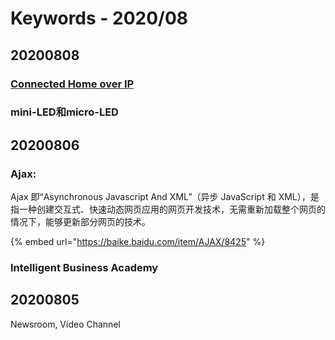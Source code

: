 # Keywords - 2020/08

## 20200808

### [Connected Home over IP](https://www.connectedhomeip.com/)

### mini-LED和micro-LED

## 20200806

### Ajax: 

Ajax 即“Asynchronous Javascript And XML”（异步 JavaScript 和 XML），是指一种创建交互式、快速动态网页应用的网页开发技术，无需重新加载整个网页的情况下，能够更新部分网页的技术。

{% embed url="https://baike.baidu.com/item/AJAX/8425" %}

### Intelligent Business Academy

## 20200805

Newsroom, Video Channel

